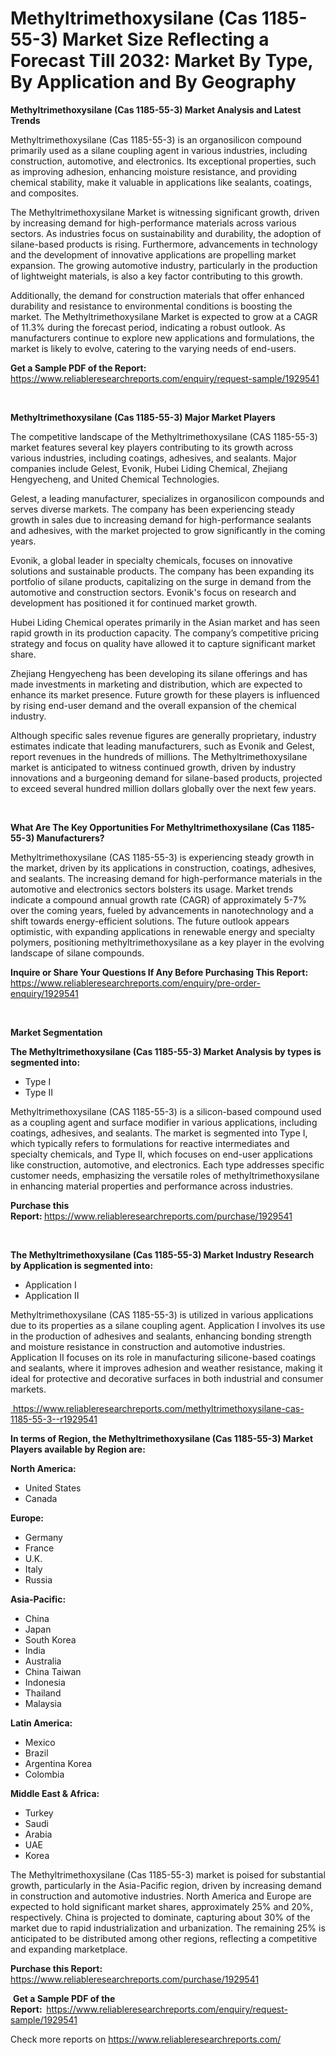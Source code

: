 <p><h1>Methyltrimethoxysilane (Cas 1185-55-3) Market Size Reflecting a Forecast Till 2032: Market By Type, By Application and By Geography</h1></p><p><strong>Methyltrimethoxysilane (Cas 1185-55-3) Market Analysis and Latest Trends</strong></p>
<p><p>Methyltrimethoxysilane (Cas 1185-55-3) is an organosilicon compound primarily used as a silane coupling agent in various industries, including construction, automotive, and electronics. Its exceptional properties, such as improving adhesion, enhancing moisture resistance, and providing chemical stability, make it valuable in applications like sealants, coatings, and composites.</p><p>The Methyltrimethoxysilane Market is witnessing significant growth, driven by increasing demand for high-performance materials across various sectors. As industries focus on sustainability and durability, the adoption of silane-based products is rising. Furthermore, advancements in technology and the development of innovative applications are propelling market expansion. The growing automotive industry, particularly in the production of lightweight materials, is also a key factor contributing to this growth.</p><p>Additionally, the demand for construction materials that offer enhanced durability and resistance to environmental conditions is boosting the market. The Methyltrimethoxysilane Market is expected to grow at a CAGR of 11.3% during the forecast period, indicating a robust outlook. As manufacturers continue to explore new applications and formulations, the market is likely to evolve, catering to the varying needs of end-users.</p></p>
<p><strong>Get a Sample PDF of the Report:&nbsp;</strong> <a href="https://www.reliableresearchreports.com/enquiry/request-sample/1929541?utm_campaign=3360&utm_medium=2&utm_source=Github&utm_content=ia&utm_term=29032025&utm_id=methyltrimethoxysilane-cas-1185-55-3">https://www.reliableresearchreports.com/enquiry/request-sample/1929541</a></p>
<p>&nbsp;</p>
<p><strong>Methyltrimethoxysilane (Cas 1185-55-3) Major Market Players</strong></p>
<p><p>The competitive landscape of the Methyltrimethoxysilane (CAS 1185-55-3) market features several key players contributing to its growth across various industries, including coatings, adhesives, and sealants. Major companies include Gelest, Evonik, Hubei Liding Chemical, Zhejiang Hengyecheng, and United Chemical Technologies. </p><p>Gelest, a leading manufacturer, specializes in organosilicon compounds and serves diverse markets. The company has been experiencing steady growth in sales due to increasing demand for high-performance sealants and adhesives, with the market projected to grow significantly in the coming years.</p><p>Evonik, a global leader in specialty chemicals, focuses on innovative solutions and sustainable products. The company has been expanding its portfolio of silane products, capitalizing on the surge in demand from the automotive and construction sectors. Evonik's focus on research and development has positioned it for continued market growth.</p><p>Hubei Liding Chemical operates primarily in the Asian market and has seen rapid growth in its production capacity. The company’s competitive pricing strategy and focus on quality have allowed it to capture significant market share.</p><p>Zhejiang Hengyecheng has been developing its silane offerings and has made investments in marketing and distribution, which are expected to enhance its market presence. Future growth for these players is influenced by rising end-user demand and the overall expansion of the chemical industry.</p><p>Although specific sales revenue figures are generally proprietary, industry estimates indicate that leading manufacturers, such as Evonik and Gelest, report revenues in the hundreds of millions. The Methyltrimethoxysilane market is anticipated to witness continued growth, driven by industry innovations and a burgeoning demand for silane-based products, projected to exceed several hundred million dollars globally over the next few years.</p></p>
<p>&nbsp;</p>
<p><strong>What Are The Key Opportunities For Methyltrimethoxysilane (Cas 1185-55-3) Manufacturers?</strong></p>
<p><p>Methyltrimethoxysilane (CAS 1185-55-3) is experiencing steady growth in the market, driven by its applications in construction, coatings, adhesives, and sealants. The increasing demand for high-performance materials in the automotive and electronics sectors bolsters its usage. Market trends indicate a compound annual growth rate (CAGR) of approximately 5-7% over the coming years, fueled by advancements in nanotechnology and a shift towards energy-efficient solutions. The future outlook appears optimistic, with expanding applications in renewable energy and specialty polymers, positioning methyltrimethoxysilane as a key player in the evolving landscape of silane compounds.</p></p>
<p><strong>Inquire or Share Your Questions If Any Before Purchasing This Report:</strong> <a href="https://www.reliableresearchreports.com/enquiry/pre-order-enquiry/1929541?utm_campaign=3360&utm_medium=2&utm_source=Github&utm_content=ia&utm_term=29032025&utm_id=methyltrimethoxysilane-cas-1185-55-3">https://www.reliableresearchreports.com/enquiry/pre-order-enquiry/1929541</a></p>
<p>&nbsp;</p>
<p><strong>Market Segmentation</strong></p>
<p><strong>The Methyltrimethoxysilane (Cas 1185-55-3) Market Analysis by types is segmented into:</strong></p>
<p><ul><li>Type I</li><li>Type II</li></ul></p>
<p><p>Methyltrimethoxysilane (CAS 1185-55-3) is a silicon-based compound used as a coupling agent and surface modifier in various applications, including coatings, adhesives, and sealants. The market is segmented into Type I, which typically refers to formulations for reactive intermediates and specialty chemicals, and Type II, which focuses on end-user applications like construction, automotive, and electronics. Each type addresses specific customer needs, emphasizing the versatile roles of methyltrimethoxysilane in enhancing material properties and performance across industries.</p></p>
<p><strong>Purchase this Report:&nbsp;</strong><a href="https://www.reliableresearchreports.com/purchase/1929541?utm_campaign=3360&utm_medium=2&utm_source=Github&utm_content=ia&utm_term=29032025&utm_id=methyltrimethoxysilane-cas-1185-55-3">https://www.reliableresearchreports.com/purchase/1929541</a></p>
<p>&nbsp;</p>
<p><strong>The Methyltrimethoxysilane (Cas 1185-55-3) Market Industry Research by Application is segmented into:</strong></p>
<p><ul><li>Application I</li><li>Application II</li></ul></p>
<p><p>Methyltrimethoxysilane (CAS 1185-55-3) is utilized in various applications due to its properties as a silane coupling agent. Application I involves its use in the production of adhesives and sealants, enhancing bonding strength and moisture resistance in construction and automotive industries. Application II focuses on its role in manufacturing silicone-based coatings and sealants, where it improves adhesion and weather resistance, making it ideal for protective and decorative surfaces in both industrial and consumer markets.</p></p>
<p><a href="https://www.reliableresearchreports.com/methyltrimethoxysilane-cas-1185-55-3--r1929541?utm_campaign=3360&utm_medium=2&utm_source=Github&utm_content=ia&utm_term=29032025&utm_id=methyltrimethoxysilane-cas-1185-55-3">&nbsp;https://www.reliableresearchreports.com/methyltrimethoxysilane-cas-1185-55-3--r1929541</a></p>
<p><strong>In terms of Region, the Methyltrimethoxysilane (Cas 1185-55-3) Market Players available by Region are:</strong></p>
<p>
    <p> <strong> North America: </strong>
        <ul>
            <li>United States</li>
            <li>Canada</li>
        </ul>
        </p> 
    <p> <strong> Europe: </strong>
        <ul>
            <li>Germany</li>
            <li>France</li>
            <li>U.K.</li>
            <li>Italy</li>
            <li>Russia</li>
        </ul>
        </p> 
    <p> <strong> Asia-Pacific: </strong>
        <ul>
            <li>China</li>
            <li>Japan</li>
            <li>South Korea</li>
            <li>India</li>
            <li>Australia</li>
            <li>China Taiwan</li>
            <li>Indonesia</li>
            <li>Thailand</li>
            <li>Malaysia</li>
        </ul>
        </p> 
    <p> <strong> Latin America: </strong>
        <ul>
            <li>Mexico</li>
            <li>Brazil</li>
            <li>Argentina Korea</li>
            <li>Colombia</li>
        </ul>
        </p> 
    <p> <strong> Middle East & Africa: </strong>
        <ul>
            <li>Turkey</li>
            <li>Saudi</li>
            <li>Arabia</li>
            <li>UAE</li>
            <li>Korea</li>
        </ul>
    </p>
    </p>
<p><p>The Methyltrimethoxysilane (Cas 1185-55-3) market is poised for substantial growth, particularly in the Asia-Pacific region, driven by increasing demand in construction and automotive industries. North America and Europe are expected to hold significant market shares, approximately 25% and 20%, respectively. China is projected to dominate, capturing about 30% of the market due to rapid industrialization and urbanization. The remaining 25% is anticipated to be distributed among other regions, reflecting a competitive and expanding marketplace.</p></p>
<p><strong>Purchase this Report: </strong><a href="https://www.reliableresearchreports.com/purchase/1929541?utm_campaign=3360&utm_medium=2&utm_source=Github&utm_content=ia&utm_term=29032025&utm_id=methyltrimethoxysilane-cas-1185-55-3">https://www.reliableresearchreports.com/purchase/1929541</a></p>
<p>&nbsp;<strong>Get a Sample PDF of the Report:&nbsp;&nbsp;</strong><a href="https://www.reliableresearchreports.com/enquiry/request-sample/1929541?utm_campaign=3360&utm_medium=2&utm_source=Github&utm_content=ia&utm_term=29032025&utm_id=methyltrimethoxysilane-cas-1185-55-3">https://www.reliableresearchreports.com/enquiry/request-sample/1929541</a></p>
<p><strong></strong></p>
<p>Check more reports on <a href="https://www.reliableresearchreports.com/?utm_campaign=3360&utm_medium=2&utm_source=Github&utm_content=ia&utm_term=29032025&utm_id=methyltrimethoxysilane-cas-1185-55-3">https://www.reliableresearchreports.com/</a></p>